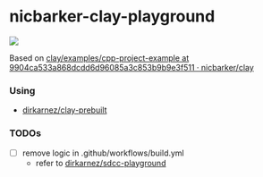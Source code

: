 nicbarker-clay-playground
=========================
![](https://github.com/dirkarnez/nicbarker-clay-playground/actions/workflows/build.yml/badge.svg)

Based on [clay/examples/cpp-project-example at 9904ca533a868dcdd6d96085a3c853b9b9e3f511 · nicbarker/clay](https://github.com/nicbarker/clay/tree/9904ca533a868dcdd6d96085a3c853b9b9e3f511/examples/cpp-project-example)

### Using
- [dirkarnez/clay-prebuilt](https://github.com/dirkarnez/clay-prebuilt)

### TODOs
- [ ] remove logic in .github/workflows/build.yml
  - refer to [dirkarnez/sdcc-playground](https://github.com/dirkarnez/sdcc-playground)
